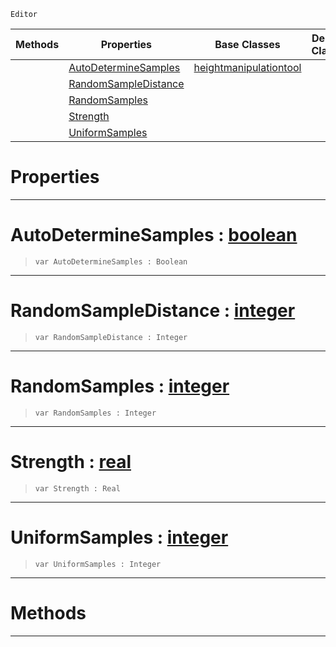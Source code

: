  `Editor`

|Methods|Properties|Base Classes|Derived Classes|
|---|---|---|---|
| |[ AutoDetermineSamples](https://github.com/PlasmaEngine/PlasmaDocs/tree/master/docs/C%2B%2B/code_reference/class_reference/smoothsharpentool.markdown#autodeterminesamples-zer)|[heightmanipulationtool](https://github.com/PlasmaEngine/PlasmaDocs/tree/master/docs/C%2B%2B/code_reference/class_reference/heightmanipulationtool.markdown)| |
| |[ RandomSampleDistance](https://github.com/PlasmaEngine/PlasmaDocs/tree/master/docs/C%2B%2B/code_reference/class_reference/smoothsharpentool.markdown#randomsampledistance-zer)| | |
| |[ RandomSamples](https://github.com/PlasmaEngine/PlasmaDocs/tree/master/docs/C%2B%2B/code_reference/class_reference/smoothsharpentool.markdown#randomsamples-plasma-engin)| | |
| |[ Strength](https://github.com/PlasmaEngine/PlasmaDocs/tree/master/docs/C%2B%2B/code_reference/class_reference/smoothsharpentool.markdown#strength-plasma-engine-doc)| | |
| |[ UniformSamples](https://github.com/PlasmaEngine/PlasmaDocs/tree/master/docs/C%2B%2B/code_reference/class_reference/smoothsharpentool.markdown#uniformsamples-plasma-engi)| | |


 #  Properties


---  
 #  AutoDetermineSamples : [boolean](https://github.com/PlasmaEngine/PlasmaDocs/tree/master/docs/C%2B%2B/code_reference/lightning_base_types/boolean.markdown)

> 
> ``` lang=cpp, name=Lightning
> var AutoDetermineSamples : Boolean


---  
 #  RandomSampleDistance : [integer](https://github.com/PlasmaEngine/PlasmaDocs/tree/master/docs/C%2B%2B/code_reference/lightning_base_types/integer.markdown)

> 
> ``` lang=cpp, name=Lightning
> var RandomSampleDistance : Integer


---  
 #  RandomSamples : [integer](https://github.com/PlasmaEngine/PlasmaDocs/tree/master/docs/C%2B%2B/code_reference/lightning_base_types/integer.markdown)

> 
> ``` lang=cpp, name=Lightning
> var RandomSamples : Integer


---  
 #  Strength : [real](https://github.com/PlasmaEngine/PlasmaDocs/tree/master/docs/C%2B%2B/code_reference/lightning_base_types/real.markdown)

> 
> ``` lang=cpp, name=Lightning
> var Strength : Real


---  
 #  UniformSamples : [integer](https://github.com/PlasmaEngine/PlasmaDocs/tree/master/docs/C%2B%2B/code_reference/lightning_base_types/integer.markdown)

> 
> ``` lang=cpp, name=Lightning
> var UniformSamples : Integer


---  
 #  Methods


---  
 

 